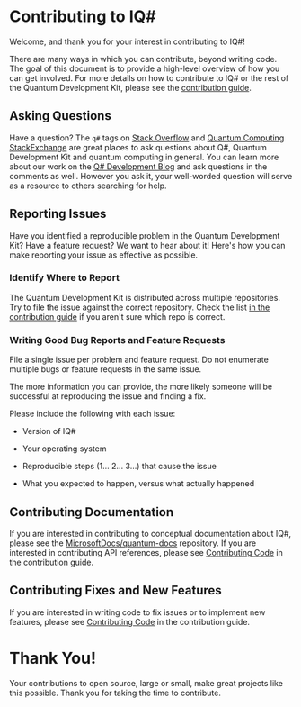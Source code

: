 # Contributing to IQ#

Welcome, and thank you for your interest in contributing to IQ#!

There are many ways in which you can contribute, beyond writing code. The goal of this document is to provide a high-level overview of how you can get involved.
For more details on how to contribute to IQ# or the rest of the Quantum Development Kit, please see the [contribution guide](https://docs.microsoft.com/azure/quantum/contributing-overview).

## Asking Questions

Have a question? The `q#` tags on [Stack Overflow](https://stackoverflow.com/questions/tagged/q%23) and [Quantum Computing StackExchange](https://quantumcomputing.stackexchange.com/questions/tagged/q%23) are great places to ask questions about Q#, Quantum Development Kit and quantum computing in general.
You can learn more about our work on the [Q# Development Blog](https://devblogs.microsoft.com/qsharp/) and ask questions in the comments as well.
However you ask it, your well-worded question will serve as a resource to others searching for help.

## Reporting Issues

Have you identified a reproducible problem in the Quantum Development Kit?
Have a feature request?
We want to hear about it!
Here's how you can make reporting your issue as effective as possible.

### Identify Where to Report

The Quantum Development Kit is distributed across multiple repositories. Try to file the issue against the correct repository.
Check the list [in the contribution guide](https://docs.microsoft.com/azure/quantum/contributing-overview#where-do-contributions-go) if you aren't sure which repo is correct.

### Writing Good Bug Reports and Feature Requests

File a single issue per problem and feature request.
Do not enumerate multiple bugs or feature requests in the same issue.

The more information you can provide, the more likely someone will be successful at reproducing the issue and finding a fix.

Please include the following with each issue:

* Version of IQ#

* Your operating system  

* Reproducible steps (1... 2... 3...) that cause the issue

* What you expected to happen, versus what actually happened

## Contributing Documentation

If you are interested in contributing to conceptual documentation about IQ#, please see the [MicrosoftDocs/quantum-docs](https://github.com/MicrosoftDocs/quantum-docs) repository.
If you are interested in contributing API references, please see [Contributing Code](https://docs.microsoft.com/azure/quantum/contributing-code) in the contribution guide.

## Contributing Fixes and New Features

If you are interested in writing code to fix issues or to implement new features, please see [Contributing Code](https://docs.microsoft.com/azure/quantum/contributing-code) in the contribution guide.

# Thank You!

Your contributions to open source, large or small, make great projects like this possible.
Thank you for taking the time to contribute.
